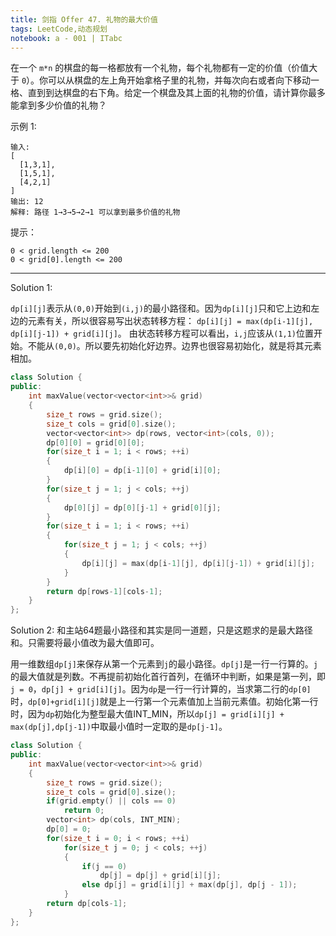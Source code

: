 ```yaml
---
title: 剑指 Offer 47. 礼物的最大价值
tags: LeetCode,动态规划
notebook: a - 001 | ITabc
---
```

在一个 `m*n` 的棋盘的每一格都放有一个礼物，每个礼物都有一定的价值（价值大于 `0`）。你可以从棋盘的左上角开始拿格子里的礼物，并每次向右或者向下移动一格、直到到达棋盘的右下角。给定一个棋盘及其上面的礼物的价值，请计算你最多能拿到多少价值的礼物？

示例 1:
```
输入: 
[
  [1,3,1],
  [1,5,1],
  [4,2,1]
]
输出: 12
解释: 路径 1→3→5→2→1 可以拿到最多价值的礼物
```

提示：
```
0 < grid.length <= 200
0 < grid[0].length <= 200
```

---
Solution 1:

`dp[i][j]`表示从`(0,0)`开始到`(i,j)`的最小路径和。因为`dp[i][j]`只和它上边和左边的元素有关，所以很容易写出状态转移方程：
`dp[i][j] = max(dp[i-1][j], dp[i][j-1]) + grid[i][j]`。
由状态转移方程可以看出，`i,j`应该从`(1,1)`位置开始。不能从`(0,0)`。所以要先初始化好边界。边界也很容易初始化，就是将其元素相加。

```cpp
class Solution {
public:
    int maxValue(vector<vector<int>>& grid) 
    {
        size_t rows = grid.size();
        size_t cols = grid[0].size();
        vector<vector<int>> dp(rows, vector<int>(cols, 0));
        dp[0][0] = grid[0][0];
        for(size_t i = 1; i < rows; ++i)
        {
            dp[i][0] = dp[i-1][0] + grid[i][0];
        }
        for(size_t j = 1; j < cols; ++j)
        {
            dp[0][j] = dp[0][j-1] + grid[0][j];
        }
        for(size_t i = 1; i < rows; ++i)
        {
            for(size_t j = 1; j < cols; ++j)
            {
                dp[i][j] = max(dp[i-1][j], dp[i][j-1]) + grid[i][j];
            }
        }
        return dp[rows-1][cols-1];
    }
};
```

Solution 2:
和主站64题最小路径和其实是同一道题，只是这题求的是最大路径和。只需要将最小值改为最大值即可。

用一维数组`dp[j]`来保存从第一个元素到`j`的最小路径。`dp[j]`是一行一行算的。`j`的最大值就是列数。不再提前初始化首行首列，在循环中判断，如果是第一列，即`j = 0`，`dp[j] + grid[i][j]`。因为`dp`是一行一行计算的，当求第二行的`dp[0]`时，`dp[0]+grid[i][j]`就是上一行第一个元素值加上当前元素值。初始化第一行时，因为`dp`初始化为整型最大值INT_MIN，所以`dp[j] = grid[i][j] + max(dp[j],dp[j-1])`中取最小值时一定取的是`dp[j-1]`。
```cpp
class Solution {
public:
    int maxValue(vector<vector<int>>& grid) 
    {
        size_t rows = grid.size();
        size_t cols = grid[0].size();
        if(grid.empty() || cols == 0)
            return 0;
        vector<int> dp(cols, INT_MIN);
        dp[0] = 0;
        for(size_t i = 0; i < rows; ++i)
            for(size_t j = 0; j < cols; ++j)
            {
                if(j == 0)
                    dp[j] = dp[j] + grid[i][j];
                else dp[j] = grid[i][j] + max(dp[j], dp[j - 1]);
            }
        return dp[cols-1];
    }
};
```